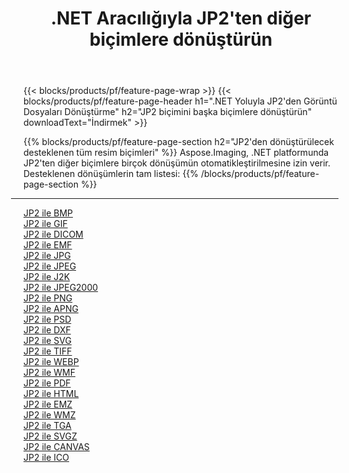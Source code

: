 ﻿---
title: .NET Aracılığıyla JP2'ten diğer biçimlere dönüştürün 
weight: 3920
url: /tr/net/conversion/from/jp2 
lang: tr
langdirlevel: 2
locales: zh-hans,ja,it,ru,de,es,fr,nl,id,lt,pl,pt,vi,tr,ko,zh-hant,ar,hi,th,sv,cs,uk,he
description: Aspose.Imaging'i kullanarak JP2 biçimini kolayca başka biçimlere dönüştürebilirsiniz
---

{{< blocks/products/pf/feature-page-wrap >}}
{{< blocks/products/pf/feature-page-header h1=".NET Yoluyla JP2'den Görüntü Dosyaları Dönüştürme" h2="JP2 biçimini başka biçimlere dönüştürün" downloadText="İndirmek" >}}


{{% blocks/products/pf/feature-page-section  h2="JP2'den dönüştürülecek desteklenen tüm resim biçimleri" %}}
Aspose.Imaging, .NET platformunda JP2'ten diğer biçimlere birçok dönüşümün otomatikleştirilmesine izin verir.
<br/>
Desteklenen dönüşümlerin tam listesi:
{{% /blocks/products/pf/feature-page-section %}}
<div class="container-fluid productfamilypage bg-gray">
    <div class="convertypes bg-gray agp-content section">
        <div class="container">
		<hr style="margin-left:-20px;"/>
		<div class="row other-converters">
		    <div class='col-md-2 other-converter remove-lp remove-rp'><a href="/imaging/tr/net/conversion/jp2-to-bmp" >JP2 ile BMP</a></div><div class='col-md-2 other-converter remove-lp remove-rp'><a href="/imaging/tr/net/conversion/jp2-to-gif" >JP2 ile GIF</a></div><div class='col-md-2 other-converter remove-lp remove-rp'><a href="/imaging/tr/net/conversion/jp2-to-dicom" >JP2 ile DICOM</a></div><div class='col-md-2 other-converter remove-lp remove-rp'><a href="/imaging/tr/net/conversion/jp2-to-emf" >JP2 ile EMF</a></div><div class='col-md-2 other-converter remove-lp remove-rp'><a href="/imaging/tr/net/conversion/jp2-to-jpg" >JP2 ile JPG</a></div><div class='col-md-2 other-converter remove-lp remove-rp'><a href="/imaging/tr/net/conversion/jp2-to-jpeg" >JP2 ile JPEG</a></div><div class='col-md-2 other-converter remove-lp remove-rp'><a href="/imaging/tr/net/conversion/jp2-to-j2k" >JP2 ile J2K</a></div><div class='col-md-2 other-converter remove-lp remove-rp'><a href="/imaging/tr/net/conversion/jp2-to-jpeg2000" >JP2 ile JPEG2000</a></div><div class='col-md-2 other-converter remove-lp remove-rp'><a href="/imaging/tr/net/conversion/jp2-to-png" >JP2 ile PNG</a></div><div class='col-md-2 other-converter remove-lp remove-rp'><a href="/imaging/tr/net/conversion/jp2-to-apng" >JP2 ile APNG</a></div><div class='col-md-2 other-converter remove-lp remove-rp'><a href="/imaging/tr/net/conversion/jp2-to-psd" >JP2 ile PSD</a></div><div class='col-md-2 other-converter remove-lp remove-rp'><a href="/imaging/tr/net/conversion/jp2-to-dxf" >JP2 ile DXF</a></div><div class='col-md-2 other-converter remove-lp remove-rp'><a href="/imaging/tr/net/conversion/jp2-to-svg" >JP2 ile SVG</a></div><div class='col-md-2 other-converter remove-lp remove-rp'><a href="/imaging/tr/net/conversion/jp2-to-tiff" >JP2 ile TIFF</a></div><div class='col-md-2 other-converter remove-lp remove-rp'><a href="/imaging/tr/net/conversion/jp2-to-webp" >JP2 ile WEBP</a></div><div class='col-md-2 other-converter remove-lp remove-rp'><a href="/imaging/tr/net/conversion/jp2-to-wmf" >JP2 ile WMF</a></div><div class='col-md-2 other-converter remove-lp remove-rp'><a href="/imaging/tr/net/conversion/jp2-to-pdf" >JP2 ile PDF</a></div><div class='col-md-2 other-converter remove-lp remove-rp'><a href="/imaging/tr/net/conversion/jp2-to-html" >JP2 ile HTML</a></div><div class='col-md-2 other-converter remove-lp remove-rp'><a href="/imaging/tr/net/conversion/jp2-to-emz" >JP2 ile EMZ</a></div><div class='col-md-2 other-converter remove-lp remove-rp'><a href="/imaging/tr/net/conversion/jp2-to-wmz" >JP2 ile WMZ</a></div><div class='col-md-2 other-converter remove-lp remove-rp'><a href="/imaging/tr/net/conversion/jp2-to-tga" >JP2 ile TGA</a></div><div class='col-md-2 other-converter remove-lp remove-rp'><a href="/imaging/tr/net/conversion/jp2-to-svgz" >JP2 ile SVGZ</a></div><div class='col-md-2 other-converter remove-lp remove-rp'><a href="/imaging/tr/net/conversion/jp2-to-canvas" >JP2 ile CANVAS</a></div><div class='col-md-2 other-converter remove-lp remove-rp'><a href="/imaging/tr/net/conversion/jp2-to-ico" >JP2 ile ICO</a></div>
                </div>
        </div>
    </div>
</div>
<br/>

